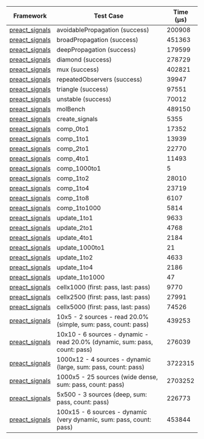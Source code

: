 | Framework | Test Case | Time (μs) |
| --- | --- | --- |
| [preact_signals](https://pub.dev/packages/preact_signals) | avoidablePropagation (success) | 200908 |
| [preact_signals](https://pub.dev/packages/preact_signals) | broadPropagation (success) | 451363 |
| [preact_signals](https://pub.dev/packages/preact_signals) | deepPropagation (success) | 179599 |
| [preact_signals](https://pub.dev/packages/preact_signals) | diamond (success) | 278729 |
| [preact_signals](https://pub.dev/packages/preact_signals) | mux (success) | 402821 |
| [preact_signals](https://pub.dev/packages/preact_signals) | repeatedObservers (success) | 39947 |
| [preact_signals](https://pub.dev/packages/preact_signals) | triangle (success) | 97551 |
| [preact_signals](https://pub.dev/packages/preact_signals) | unstable (success) | 70012 |
| [preact_signals](https://pub.dev/packages/preact_signals) | molBench | 489150 |
| [preact_signals](https://pub.dev/packages/preact_signals) | create_signals | 5355 |
| [preact_signals](https://pub.dev/packages/preact_signals) | comp_0to1 | 17352 |
| [preact_signals](https://pub.dev/packages/preact_signals) | comp_1to1 | 13939 |
| [preact_signals](https://pub.dev/packages/preact_signals) | comp_2to1 | 22770 |
| [preact_signals](https://pub.dev/packages/preact_signals) | comp_4to1 | 11493 |
| [preact_signals](https://pub.dev/packages/preact_signals) | comp_1000to1 | 5 |
| [preact_signals](https://pub.dev/packages/preact_signals) | comp_1to2 | 28010 |
| [preact_signals](https://pub.dev/packages/preact_signals) | comp_1to4 | 23719 |
| [preact_signals](https://pub.dev/packages/preact_signals) | comp_1to8 | 6107 |
| [preact_signals](https://pub.dev/packages/preact_signals) | comp_1to1000 | 5814 |
| [preact_signals](https://pub.dev/packages/preact_signals) | update_1to1 | 9633 |
| [preact_signals](https://pub.dev/packages/preact_signals) | update_2to1 | 4768 |
| [preact_signals](https://pub.dev/packages/preact_signals) | update_4to1 | 2184 |
| [preact_signals](https://pub.dev/packages/preact_signals) | update_1000to1 | 21 |
| [preact_signals](https://pub.dev/packages/preact_signals) | update_1to2 | 4633 |
| [preact_signals](https://pub.dev/packages/preact_signals) | update_1to4 | 2186 |
| [preact_signals](https://pub.dev/packages/preact_signals) | update_1to1000 | 47 |
| [preact_signals](https://pub.dev/packages/preact_signals) | cellx1000 (first: pass, last: pass) | 9770 |
| [preact_signals](https://pub.dev/packages/preact_signals) | cellx2500 (first: pass, last: pass) | 27991 |
| [preact_signals](https://pub.dev/packages/preact_signals) | cellx5000 (first: pass, last: pass) | 74526 |
| [preact_signals](https://pub.dev/packages/preact_signals) | 10x5 - 2 sources - read 20.0% (simple, sum: pass, count: pass) | 439253 |
| [preact_signals](https://pub.dev/packages/preact_signals) | 10x10 - 6 sources - dynamic - read 20.0% (dynamic, sum: pass, count: pass) | 276039 |
| [preact_signals](https://pub.dev/packages/preact_signals) | 1000x12 - 4 sources - dynamic (large, sum: pass, count: pass) | 3722315 |
| [preact_signals](https://pub.dev/packages/preact_signals) | 1000x5 - 25 sources (wide dense, sum: pass, count: pass) | 2703252 |
| [preact_signals](https://pub.dev/packages/preact_signals) | 5x500 - 3 sources (deep, sum: pass, count: pass) | 226773 |
| [preact_signals](https://pub.dev/packages/preact_signals) | 100x15 - 6 sources - dynamic (very dynamic, sum: pass, count: pass) | 453844 |
